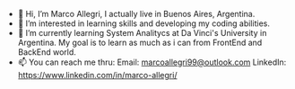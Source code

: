 - 👋 Hi, I’m Marco Allegri, I actually live in Buenos Aires, Argentina.
- 👀 I’m interested in learning skills and developing my coding abilities. 
- 🌱 I’m currently learning System Analitycs at Da Vinci's University in Argentina. My goal is to learn as much as i can from FrontEnd and BackEnd world. 
- 📫 You can reach me thru: 
Email: marcoallegri99@outlook.com
LinkedIn: https://www.linkedin.com/in/marco-allegri/


<!---
AllegriM/AllegriM is a ✨ special ✨ repository because its `README.md` (this file) appears on your GitHub profile.
You can click the Preview link to take a look at your changes.
--->
